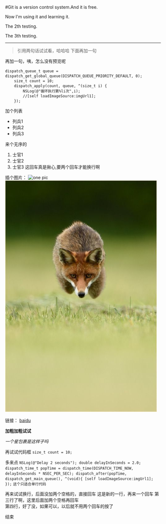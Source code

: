 #Git is a version control system.And it is free.

Now I'm using it and learning it.

The 2th testing.

The 3th testing.
***
> 引用两句话试试看，哈哈哈
下面再加一句

再加一句，咦，怎么没有预览呢

    dispatch_queue_t queue = dispatch_get_global_queue(DISPATCH_QUEUE_PRIORITY_DEFAULT, 0);
        size_t count = 10;
        dispatch_apply(count, queue, ^(size_t i) {
            NSLog(@"循环执行第%li次",i);
            //[self loadImageSource:imgUrl1];
        });

加个列表
* 列兵1
* 列兵2
* 列兵3

来个无序的

1. 士官1
2. 士官2
3. 士官3
这回车真是揪心,要两个回车才能换行啊

插个图片：
![one pic](http://img.blog.csdn.net/20160128114839337)
![new pic](https://github.com/malesive/learngit/blob/master/github.io%20backup/images/testImage.jpg)

链接：
[baidu](http://baidu.com)

**加粗加粗试试**

*一个星包裹是这样子吗*

再试试代码框
`size_t count = 10;`

多来点
`NSLog(@"Delay 2 seconds");
    double delayInSeconds = 2.0;
    dispatch_time_t popTime = dispatch_time(DISPATCH_TIME_NOW, delayInSeconds * NSEC_PER_SEC);
    dispatch_after(popTime, dispatch_get_main_queue(), ^(void){
        [self loadImageSource:imgUrl1];
    });`
`这个只适合单行代码`

再来试试换行，后面没加两个空格的，直接回车
这是新的一行，再来一个回车
第三行了啊，这里后面加两个空格再回车  
第四行，好了没，如果可以，以后就不用两个回车的按了

结束
